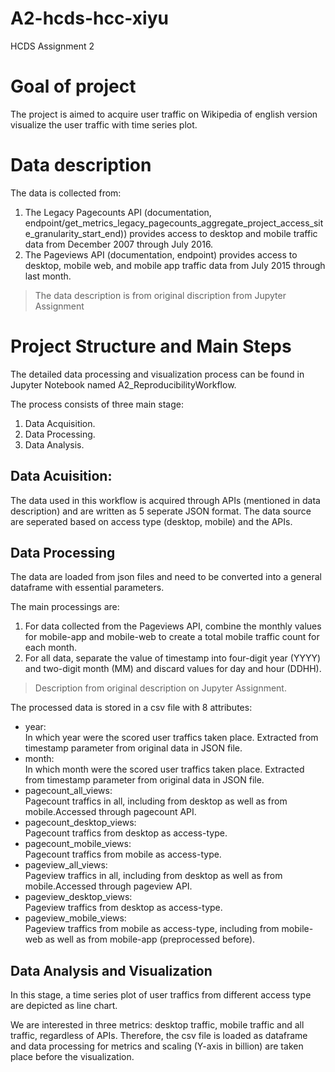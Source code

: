 # A2-hcds-hcc-xiyu
HCDS Assignment 2

# Goal of project

The project is aimed to acquire user traffic on Wikipedia of english version visualize the user traffic with time series plot.

# Data description
The data is collected from:
1. The Legacy Pagecounts API (documentation, endpoint/get_metrics_legacy_pagecounts_aggregate_project_access_site_granularity_start_end)) provides access to desktop and mobile traffic data from December 2007 through July 2016.
2. The Pageviews API (documentation, endpoint) provides access to desktop, mobile web, and mobile app traffic data from July 2015 through last month.

> The data description is from original discription from Jupyter Assignment

# Project Structure and Main Steps
The detailed data processing and visualization process can be found in Jupyter Notebook named A2_ReproducibilityWorkflow.

The process consists of three main stage:
1. Data Acquisition.
1. Data Processing.
1. Data Analysis.

## Data Acuisition:
The data used in this workflow is acquired through APIs (mentioned in data description) and are written as 5 seperate JSON format. The data source are seperated based on access type (desktop, mobile) and the APIs.

## Data Processing
The data are loaded from json files and need to be converted into a general dataframe with essential parameters.

The main processings are:
1. For data collected from the Pageviews API, combine the monthly values for mobile-app and mobile-web to create a total mobile traffic count for each month.
1. For all data, separate the value of timestamp into four-digit year (YYYY) and two-digit month (MM) and discard values for day and hour (DDHH).

> Description from original description on Jupyter Assignment.

The processed data is stored in a csv file with 8 attributes:

* year: 
<br/> In which year were the scored user traffics taken place. Extracted from timestamp parameter from original data in JSON file.
* month:
<br/> In which month were the scored user traffics taken place. Extracted from timestamp parameter from original data in JSON file.
* pagecount_all_views: <br/> Pagecount traffics in all, including from desktop as well as from mobile.Accessed through pagecount API.
* pagecount_desktop_views: <br/> Pagecount traffics from desktop as access-type.
* pagecount_mobile_views: <br/> Pagecount traffics from mobile as access-type.
* pageview_all_views: <br/> Pageview traffics in all, including from desktop as well as from mobile.Accessed through pageview API.
* pageview_desktop_views: <br/> Pageview traffics from desktop as access-type.
* pageview_mobile_views: <br/> Pageview traffics from mobile as access-type, including from mobile-web as well as from mobile-app (preprocessed before).

## Data Analysis and Visualization

In this stage, a time series plot of user traffics from different access type are depicted as line chart.

We are interested in three metrics: desktop traffic, mobile traffic and all traffic, regardless of APIs. Therefore, the csv file is loaded as dataframe and data processing for metrics and scaling (Y-axis in billion) are taken place before the visualization.







